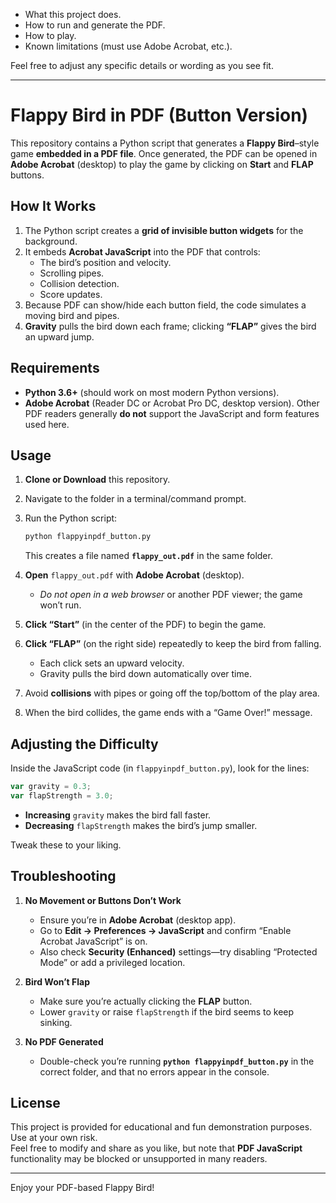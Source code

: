 

- What this project does.  
- How to run and generate the PDF.  
- How to play.  
- Known limitations (must use Adobe Acrobat, etc.).

Feel free to adjust any specific details or wording as you see fit.

---

# Flappy Bird in PDF (Button Version)

This repository contains a Python script that generates a **Flappy Bird**–style game **embedded in a PDF file**. Once generated, the PDF can be opened in **Adobe Acrobat** (desktop) to play the game by clicking on **Start** and **FLAP** buttons.

## How It Works

1. The Python script creates a **grid of invisible button widgets** for the background.  
2. It embeds **Acrobat JavaScript** into the PDF that controls:  
   - The bird’s position and velocity.  
   - Scrolling pipes.  
   - Collision detection.  
   - Score updates.  
3. Because PDF can show/hide each button field, the code simulates a moving bird and pipes.  
4. **Gravity** pulls the bird down each frame; clicking **“FLAP”** gives the bird an upward jump.

## Requirements

- **Python 3.6+** (should work on most modern Python versions).  
- **Adobe Acrobat** (Reader DC or Acrobat Pro DC, desktop version). Other PDF readers generally **do not** support the JavaScript and form features used here.

## Usage

1. **Clone or Download** this repository.  
2. Navigate to the folder in a terminal/command prompt.  
3. Run the Python script:
   ```bash
   python flappyinpdf_button.py
   ```
   This creates a file named **`flappy_out.pdf`** in the same folder.

4. **Open** `flappy_out.pdf` with **Adobe Acrobat** (desktop).  
   - _Do not open in a web browser_ or another PDF viewer; the game won’t run.  

5. **Click “Start”** (in the center of the PDF) to begin the game.  
6. **Click “FLAP”** (on the right side) repeatedly to keep the bird from falling.  
   - Each click sets an upward velocity.  
   - Gravity pulls the bird down automatically over time.  
7. Avoid **collisions** with pipes or going off the top/bottom of the play area.  
8. When the bird collides, the game ends with a “Game Over!” message.  

## Adjusting the Difficulty

Inside the JavaScript code (in `flappyinpdf_button.py`), look for the lines:

```js
var gravity = 0.3;
var flapStrength = 3.0;
```

- **Increasing** `gravity` makes the bird fall faster.  
- **Decreasing** `flapStrength` makes the bird’s jump smaller.  

Tweak these to your liking.

## Troubleshooting

1. **No Movement or Buttons Don’t Work**  
   - Ensure you’re in **Adobe Acrobat** (desktop app).  
   - Go to **Edit → Preferences → JavaScript** and confirm “Enable Acrobat JavaScript” is on.  
   - Also check **Security (Enhanced)** settings—try disabling “Protected Mode” or add a privileged location.

2. **Bird Won’t Flap**  
   - Make sure you’re actually clicking the **FLAP** button.  
   - Lower `gravity` or raise `flapStrength` if the bird seems to keep sinking.

3. **No PDF Generated**  
   - Double-check you’re running **`python flappyinpdf_button.py`** in the correct folder, and that no errors appear in the console.

## License

This project is provided for educational and fun demonstration purposes. Use at your own risk.  
Feel free to modify and share as you like, but note that **PDF JavaScript** functionality may be blocked or unsupported in many readers.

---

Enjoy your PDF-based Flappy Bird!
